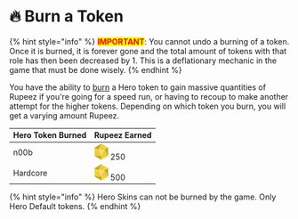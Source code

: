 # 🔥 Burn a Token

{% hint style="info" %}
<mark style="color:red;">**IMPORTANT**</mark>: You cannot undo a burning of a token. Once it is burned, it is forever gone and the total amount of tokens with that role has then been decreased by 1. This is a deflationary mechanic in the game that must be done wisely.
{% endhint %}

You have the ability to [burn](../../discord-bot/burn.md) a Hero token to gain massive quantities of Rupeez if you're going for a speed run, or having to recoup to make another attempt for the higher tokens. Depending on which token you burn, you will get a varying amount Rupeez.

| Hero Token Burned | Rupeez Earned                                                                       |
| ----------------- | ----------------------------------------------------------------------------------- |
| n00b              | <img src="../../.gitbook/assets/Rupeez-small (5).png" alt="" data-size="line"> 250  |
| Hardcore          | <img src="../../.gitbook/assets/Rupeez-small (11).png" alt="" data-size="line"> 500 |

{% hint style="info" %}
Hero Skins can not be burned by the game. Only Hero Default tokens.
{% endhint %}
